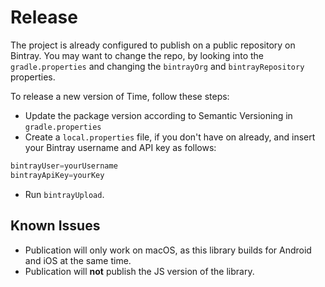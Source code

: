 # Release
The project is already configured to publish on a public repository on Bintray. You may want to change the repo, by looking into the `gradle.properties` and changing the `bintrayOrg` and `bintrayRepository` properties.

To release a new version of Time, follow these steps:

- Update the package version according to Semantic Versioning in `gradle.properties`
- Create a `local.properties` file, if you don't have on already, and insert your Bintray username and API key as follows:

```groovy
bintrayUser=yourUsername
bintrayApiKey=yourKey
```

- Run `bintrayUpload`.

## Known Issues
- Publication will only work on macOS, as this library builds for Android and iOS at the same time.
- Publication will **not** publish the JS version of the library.